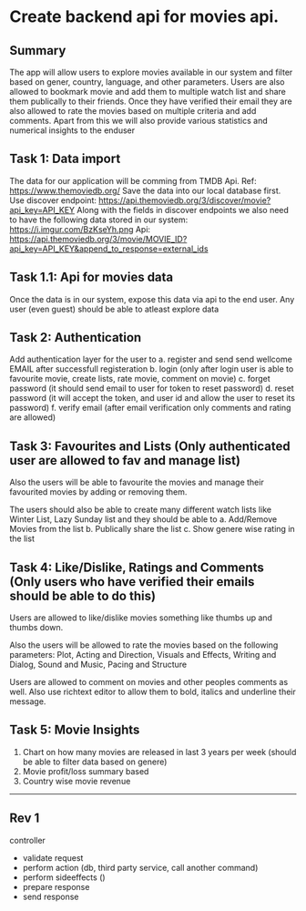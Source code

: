 # Create backend api for movies api.

## Summary
The app will allow users to explore movies available in our system and filter based on gener, country, language, and other parameters.
Users are also allowed to bookmark movie and add them to multiple watch list and share them publically to their friends.
Once they have verified their email they are also allowed to rate the movies based on multiple criteria and add comments.
Apart from this we will also provide various statistics and numerical insights to the enduser

## Task 1: Data import
The data for our application will be comming from TMDB Api.
Ref: https://www.themoviedb.org/
Save the data into our local database first. 
Use discover endpoint: https://api.themoviedb.org/3/discover/movie?api_key=API_KEY
Along with the fields in discover endpoints we also need to have the following data stored in our system: https://i.imgur.com/BzKseYh.png
Api: https://api.themoviedb.org/3/movie/MOVIE_ID?api_key=API_KEY&append_to_response=external_ids

## Task 1.1: Api for movies data
Once the data is in our system, expose this data via api to the end user. Any user (even guest) should be able to atleast explore data

## Task 2: Authentication
Add authentication layer for the user to 
a. register and send send wellcome EMAIL after successfull registeration
b. login (only after login user is able to favourite movie, create lists, rate movie, comment on movie)
c. forget password (it should send email to user for token to reset password)
d. reset password (it will accept the token, and user id and allow the user to reset its password)
f. verify email (after email verification only comments and rating are allowed)

## Task 3: Favourites and Lists (Only authenticated user are allowed to fav and manage list)
Also the users will be able to favourite the movies and manage their favourited movies by adding or removing them.

The users should also be able to create many different watch lists like Winter List, Lazy Sunday list and they should be able to
a. Add/Remove Movies from the list
b. Publically share the list
c. Show genere wise rating in the list


## Task 4: Like/Dislike, Ratings and Comments (Only users who have verified their emails should be able to do this)
Users are allowed to like/dislike movies something like thumbs up and thumbs down.

Also the users will be allowed to rate the movies based on the following parameters:
Plot, Acting and Direction, Visuals and Effects, Writing and Dialog, Sound and Music, Pacing and Structure

Users are allowed to comment on movies and other peoples comments as well. Also use richtext editor to allow them to bold, italics and underline their message.

## Task 5: Movie Insights
1. Chart on how many movies are released in last 3 years per week (should be able to filter data based on genere)
2. Movie profit/loss summary based
3. Country wise movie revenue

---
## Rev 1

controller
- validate request
- perform action (db, third party service, call another command)
- perform sideeffects ()
- prepare response
- send response
